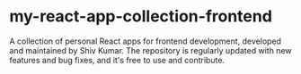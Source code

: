 # my-react-app-collection-frontend
A collection of personal React apps for frontend development, developed and maintained by Shiv Kumar. The repository is regularly updated with new features and bug fixes, and it's free to use and contribute.
